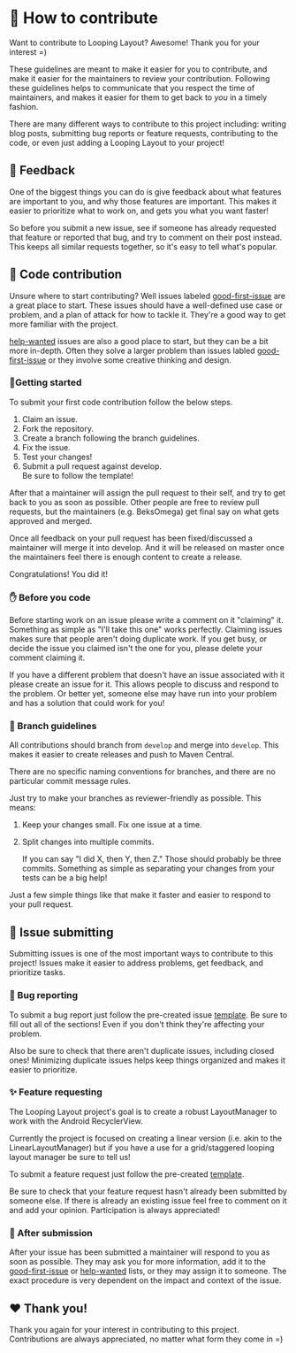 # :green_heart: How to contribute

Want to contribute to Looping Layout? Awesome! Thank you for your interest =)

These guidelines are meant to make it easier for you to contribute, and make it
easier for the maintainers to review your contribution. Following these guidelines
helps to communicate that you respect the time of maintainers, and makes
it easier for them to get back to *you* in a timely fashion.

There are many different ways to contribute to this project including: writing
blog posts, submitting bug reports or feature requests, contributing to the code,
or even just adding a Looping Layout to your project!

## :loudspeaker: Feedback

One of the biggest things you can do is give feedback about what features
are important to you, and why those features are important. This makes it easier
to prioritize what to work on, and gets you what you want faster!

So before you submit a new issue, see if someone has already requested
that feature or reported that bug, and try to comment on their post instead. This keeps
all similar requests together, so it's easy to tell what's popular.

## :tada: Code contribution 

Unsure where to start contributing? Well issues labeled [good-first-issue][good-first-issue]
are a great place to start. These issues should have a well-defined
use case or problem, and a plan of attack for how to tackle it. They're a good
way to get more familiar with the project.

[help-wanted][help-wanted] issues are also a good place to start, but they can be a
bit more in-depth. Often they solve a larger problem than issues labled
[good-first-issue][good-first-issue] or they involve some creative thinking and design.

### :star2:Getting started

To submit your first code contribution follow the below steps.

1. Claim an issue.
1. Fork the repository.
2. Create a branch following the branch guidelines.
3. Fix the issue.
4. Test your changes!
5. Submit a pull request against develop.  
   Be sure to follow the template!
   
After that a maintainer will assign the pull request to their self, and
try to get back to you as soon as possible. Other people are free
to review pull requests, but the maintainers (e.g. BeksOmega) get final
say on what gets approved and merged.

Once all feedback on your pull request has been fixed/discussed a maintainer
will merge it into develop. And it will be released on master once the
maintainers feel there is enough content to create a release.

Congratulations! You did it!

### :hand: Before you code

Before starting work on an issue please write a comment on it "claiming" it.
Something as simple as "I'll take this one" works perfectly. Claiming
issues makes sure that people aren't doing duplicate work. If you get
busy, or decide the issue you claimed isn't the one for you, please
delete your comment claiming it.

If you have a different problem that doesn't have an issue associated with it
please create an issue for it. This allows people to discuss and respond
to the problem. Or better yet, someone else may have run into your problem
and has a solution that could work for you!

### :deciduous_tree: Branch guidelines

All contributions should branch from `develop` and merge into `develop`. 
This makes it easier to create releases and push to Maven Central.

There are no specific naming conventions for branches, and there are no
particular commit message rules.

Just try to make your branches as reviewer-friendly as possible. This means:
1. Keep your changes small. Fix one issue at a time.
2. Split changes into multiple commits.

   If you can say "I did X, then Y, then Z." Those should probably be
   three commits. Something as simple as separating your changes from
   your tests can be a big help!

Just a few simple things like that make it faster and easier to respond
to your pull request.

## :memo: Issue submitting

Submitting issues is one of the most important ways to contribute to this
project! Issues make it easier to address problems, get feedback, and
prioritize tasks.

### :bug: Bug reporting

To submit a bug report just follow the pre-created issue [template][issue-template]. Be sure
to fill out all of the sections! Even if you don't think they're affecting
your problem.

Also be sure to check that there aren't duplicate issues, including closed ones!
Minimizing duplicate issues helps keep things organized and makes it easier
to prioritize.

### :sparkles: Feature requesting

The Looping Layout project's goal is to create a robust LayoutManager to
work with the Android RecyclerView.

Currently the project is focused on creating a linear version (i.e. akin
to the LinearLayoutManager) but if you have a use for a grid/staggered
looping layout manager be sure to tell us!

To submit a feature request just follow the pre-created [template][issue-template].

Be sure to check that your feature request hasn't already been submitted by
someone else. If there is already an existing issue feel free to comment
on it and add your opinion. Participation is always appreciated!

### :checkered_flag: After submission

After your issue has been submitted a maintainer will respond to you as soon
as possible. They may ask you for more information, add it to the [good-first-issue][good-first-issue]
or [help-wanted][help-wanted] lists, or they may assign it to someone. The exact
procedure is very dependent on the impact and context of the issue.

## :heart: Thank you!

Thank you again for your interest in contributing to this project. Contributions
are always appreciated, no matter what form they come in =)

[good-first-issue]: https://github.com/BeksOmega/looping-layout/issues?q=is%3Aissue+is%3Aopen+label%3Agood-first-issue
[help-wanted]: https://github.com/BeksOmega/looping-layout/issues?q=is%3Aissue+is%3Aopen+label%3help-wanted
[issue-template]: https://github.com/BeksOmega/looping-layout/issues/new/choose

